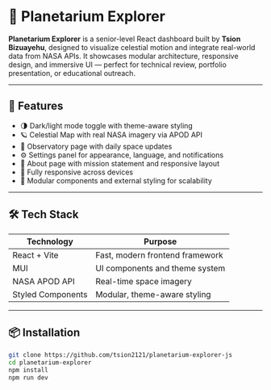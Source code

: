 # 🌌 Planetarium Explorer

**Planetarium Explorer** is a senior-level React dashboard built by **Tsion Bizuayehu**, designed to visualize celestial motion and integrate real-world data from NASA APIs. It showcases modular architecture, responsive design, and immersive UI — perfect for technical review, portfolio presentation, or educational outreach.

---

## 🚀 Features

- 🌗 Dark/light mode toggle with theme-aware styling  
- 🪐 Celestial Map with real NASA imagery via APOD API  
- 🔭 Observatory page with daily space updates  
- ⚙️ Settings panel for appearance, language, and notifications  
- 📄 About page with mission statement and responsive layout  
- 📱 Fully responsive across devices  
- 🧩 Modular components and external styling for scalability  

---

## 🛠️ Tech Stack

| Technology       | Purpose                          |
|------------------|----------------------------------|
| React + Vite     | Fast, modern frontend framework  |
| MUI              | UI components and theme system   |
| NASA APOD API    | Real-time space imagery          |
| Styled Components| Modular, theme-aware styling     |

---

## 📦 Installation

```bash
git clone https://github.com/tsion2121/planetarium-explorer-js
cd planetarium-explorer
npm install
npm run dev


